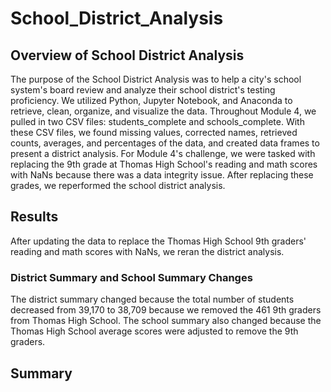 # School_District_Analysis

## Overview of School District Analysis
The purpose of the School District Analysis was to help a city's school system's board review and analyze their school district's testing proficiency. We utilized Python, Jupyter Notebook, and Anaconda to retrieve, clean, organize, and visualize the data. Throughout Module 4, we pulled in two CSV files: students_complete and schools_complete. With these CSV files, we found missing values, corrected names, retrieved counts, averages, and percentages of the data, and created data frames to present a district analysis. For Module 4's challenge, we were tasked with replacing the 9th grade at Thomas High School's reading and math scores with NaNs because there was a data integrity issue. After replacing these grades, we reperformed the school district analysis.

## Results
After updating the data to replace the Thomas High School 9th graders' reading and math scores with NaNs, we reran the district analysis.

### District Summary and School Summary Changes
The district summary changed because the total number of students decreased from 39,170 to 38,709 because we removed the 461 9th graders from Thomas High School. The school summary also changed because the Thomas High School average scores were adjusted to remove the 9th graders. 

## Summary
